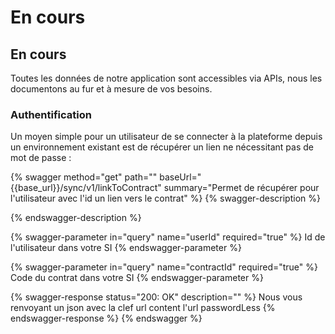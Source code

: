 # En cours

## En cours

Toutes les données de notre application sont accessibles via APIs, nous les documentons au fur et à mesure de vos besoins.

### Authentification

Un moyen simple pour un utilisateur de se connecter à la plateforme depuis un environnement existant est de récupérer un lien ne nécessitant pas de mot de passe :

{% swagger method="get" path="" baseUrl="{{base_url}}/sync/v1/linkToContract" summary="Permet de récupérer pour l'utilisateur avec l'id un lien vers le contrat" %}
{% swagger-description %}

{% endswagger-description %}

{% swagger-parameter in="query" name="userId" required="true" %}
Id de l'utilisateur dans votre SI
{% endswagger-parameter %}

{% swagger-parameter in="query" name="contractId" required="true" %}
Code du contrat dans votre SI
{% endswagger-parameter %}

{% swagger-response status="200: OK" description="" %}
Nous vous renvoyant un json avec la clef url content l'url passwordLess
{% endswagger-response %}
{% endswagger %}
